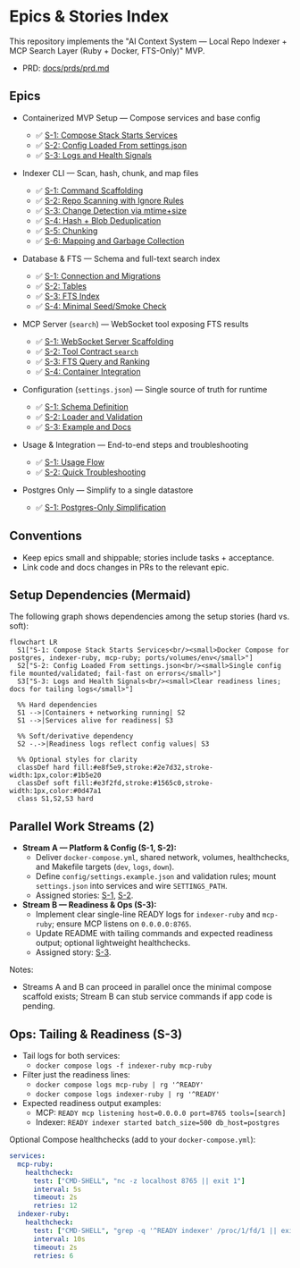 # Epics & Stories Index

This repository implements the "AI Context System — Local Repo Indexer + MCP Search Layer (Ruby + Docker, FTS-Only)" MVP.

- PRD: [docs/prds/prd.md](prds/prd.md)

## Epics
- Containerized MVP Setup — Compose services and base config
  - ✅ [S-1: Compose Stack Starts Services](epics/01-setup/s-1-compose.md)
  - ✅ [S-2: Config Loaded From settings.json](epics/01-setup/s-2-config.md)
  - ✅ [S-3: Logs and Health Signals](epics/01-setup/s-3-logs-health.md)
- Indexer CLI — Scan, hash, chunk, and map files
  - ✅ [S-1: Command Scaffolding](epics/02-indexer/s-1-command.md)
  - ✅ [S-2: Repo Scanning with Ignore Rules](epics/02-indexer/s-2-scan-ignore.md)
  - ✅ [S-3: Change Detection via mtime+size](epics/02-indexer/s-3-change-detection.md)
  - ✅ [S-4: Hash + Blob Deduplication](epics/02-indexer/s-4-dedupe-hash.md)
  - ✅ [S-5: Chunking](epics/02-indexer/s-5-chunking.md)
  - ✅ [S-6: Mapping and Garbage Collection](epics/02-indexer/s-6-mapping-gc.md)
- Database & FTS — Schema and full-text search index
  - ✅ [S-1: Connection and Migrations](epics/03-database/s-1-migrations.md)
  - ✅ [S-2: Tables](epics/03-database/s-2-tables.md)
  - ✅ [S-3: FTS Index](epics/03-database/s-3-fts-index.md)
  - ✅ [S-4: Minimal Seed/Smoke Check](epics/03-database/s-4-smoke-seed.md)
- MCP Server (`search`) — WebSocket tool exposing FTS results
  - ✅ [S-1: WebSocket Server Scaffolding](epics/04-mcp-api/s-1-server-scaffold.md)
  - ✅ [S-2: Tool Contract `search`](epics/04-mcp-api/s-2-tool-contract.md)
  - ✅ [S-3: FTS Query and Ranking](epics/04-mcp-api/s-3-fts-ranking.md)
  - ✅ [S-4: Container Integration](epics/04-mcp-api/s-4-container-integr.md)
- Configuration (`settings.json`) — Single source of truth for runtime
  - ✅ [S-1: Schema Definition](epics/05-configuration/s-1-schema.md)
  - ✅ [S-2: Loader and Validation](epics/05-configuration/s-2-loader-validate.md)
  - ✅ [S-3: Example and Docs](epics/05-configuration/s-3-example-docs.md)
- Usage & Integration — End-to-end steps and troubleshooting
  - ✅ [S-1: Usage Flow](epics/06-usage/s-1-usage-flow.md)
  - ✅ [S-2: Quick Troubleshooting](epics/06-usage/s-2-troubleshoot.md)

- Postgres Only — Simplify to a single datastore
  - ✅ [S-1: Postgres-Only Simplification](epics/07-postgres-only/s-1-postgres-only.md)

## Conventions
- Keep epics small and shippable; stories include tasks + acceptance.
- Link code and docs changes in PRs to the relevant epic.

## Setup Dependencies (Mermaid)
The following graph shows dependencies among the setup stories (hard vs. soft):

```mermaid
flowchart LR
  S1["S-1: Compose Stack Starts Services<br/><small>Docker Compose for postgres, indexer-ruby, mcp-ruby; ports/volumes/env</small>"]
  S2["S-2: Config Loaded From settings.json<br/><small>Single config file mounted/validated; fail-fast on errors</small>"]
  S3["S-3: Logs and Health Signals<br/><small>Clear readiness lines; docs for tailing logs</small>"]

  %% Hard dependencies
  S1 -->|Containers + networking running| S2
  S1 -->|Services alive for readiness| S3

  %% Soft/derivative dependency
  S2 -.->|Readiness logs reflect config values| S3

  %% Optional styles for clarity
  classDef hard fill:#e8f5e9,stroke:#2e7d32,stroke-width:1px,color:#1b5e20
  classDef soft fill:#e3f2fd,stroke:#1565c0,stroke-width:1px,color:#0d47a1
  class S1,S2,S3 hard
```

## Parallel Work Streams (2)
- **Stream A — Platform & Config (S-1, S-2):**
  - Deliver `docker-compose.yml`, shared network, volumes, healthchecks, and Makefile targets (`dev`, `logs`, `down`).
  - Define `config/settings.example.json` and validation rules; mount `settings.json` into services and wire `SETTINGS_PATH`.
  - Assigned stories: [S-1](epics/01-setup/s-1-compose.md), [S-2](epics/01-setup/s-2-config.md).
- **Stream B — Readiness & Ops (S-3):**
  - Implement clear single-line READY logs for `indexer-ruby` and `mcp-ruby`; ensure MCP listens on `0.0.0.0:8765`.
  - Update README with tailing commands and expected readiness output; optional lightweight healthchecks.
  - Assigned story: [S-3](epics/01-setup/s-3-logs-health.md).

Notes:
- Streams A and B can proceed in parallel once the minimal compose scaffold exists; Stream B can stub service commands if app code is pending.

## Ops: Tailing & Readiness (S-3)
- Tail logs for both services:
  - `docker compose logs -f indexer-ruby mcp-ruby`
- Filter just the readiness lines:
  - `docker compose logs mcp-ruby | rg '^READY'`
  - `docker compose logs indexer-ruby | rg '^READY'`
- Expected readiness output examples:
  - MCP: `READY mcp listening host=0.0.0.0 port=8765 tools=[search]`
  - Indexer: `READY indexer started batch_size=500 db_host=postgres`

Optional Compose healthchecks (add to your `docker-compose.yml`):

```yaml
services:
  mcp-ruby:
    healthcheck:
      test: ["CMD-SHELL", "nc -z localhost 8765 || exit 1"]
      interval: 5s
      timeout: 2s
      retries: 12
  indexer-ruby:
    healthcheck:
      test: ["CMD-SHELL", "grep -q '^READY indexer' /proc/1/fd/1 || exit 1"]
      interval: 10s
      timeout: 2s
      retries: 6
```
